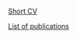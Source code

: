 

[Short CV](MPshortCV.pdf)

[List of publications](https://scholar.google.it/citations?hl=en&user=Y5kJ75IAAAAJ&view_op=list_works&alert_preview_top_rm=2&sortby=pubdate)
